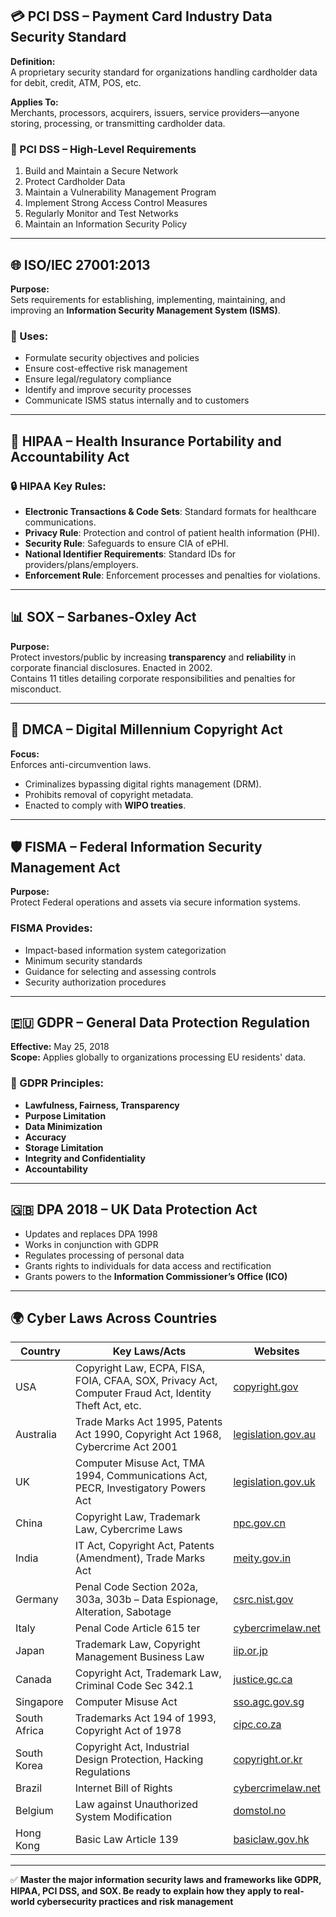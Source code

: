 ## 💳 PCI DSS – Payment Card Industry Data Security Standard

**Definition:**  
A proprietary security standard for organizations handling cardholder data for debit, credit, ATM, POS, etc.

**Applies To:**  
Merchants, processors, acquirers, issuers, service providers—anyone storing, processing, or transmitting cardholder data.

### 🔐 PCI DSS – High-Level Requirements
1. Build and Maintain a Secure Network  
2. Protect Cardholder Data  
3. Maintain a Vulnerability Management Program  
4. Implement Strong Access Control Measures  
5. Regularly Monitor and Test Networks  
6. Maintain an Information Security Policy  

---

## 🌐 ISO/IEC 27001:2013

**Purpose:**  
Sets requirements for establishing, implementing, maintaining, and improving an **Information Security Management System (ISMS)**.

### 🔧 Uses:
- Formulate security objectives and policies  
- Ensure cost-effective risk management  
- Ensure legal/regulatory compliance  
- Identify and improve security processes  
- Communicate ISMS status internally and to customers  

---

## 🏥 HIPAA – Health Insurance Portability and Accountability Act

### 🔒 HIPAA Key Rules:
- **Electronic Transactions & Code Sets**: Standard formats for healthcare communications.  
- **Privacy Rule**: Protection and control of patient health information (PHI).  
- **Security Rule**: Safeguards to ensure CIA of ePHI.  
- **National Identifier Requirements**: Standard IDs for providers/plans/employers.  
- **Enforcement Rule**: Enforcement processes and penalties for violations.

---

## 📊 SOX – Sarbanes-Oxley Act

**Purpose:**  
Protect investors/public by increasing **transparency** and **reliability** in corporate financial disclosures. Enacted in 2002.  
Contains 11 titles detailing corporate responsibilities and penalties for misconduct.

---

## 🧾 DMCA – Digital Millennium Copyright Act

**Focus:**  
Enforces anti-circumvention laws.  
- Criminalizes bypassing digital rights management (DRM).  
- Prohibits removal of copyright metadata.  
- Enacted to comply with **WIPO treaties**.

---

## 🛡️ FISMA – Federal Information Security Management Act

**Purpose:**  
Protect Federal operations and assets via secure information systems.

### FISMA Provides:
- Impact-based information system categorization  
- Minimum security standards  
- Guidance for selecting and assessing controls  
- Security authorization procedures

---

## 🇪🇺 GDPR – General Data Protection Regulation

**Effective:** May 25, 2018  
**Scope:** Applies globally to organizations processing EU residents' data.

### 🔐 GDPR Principles:
- **Lawfulness, Fairness, Transparency**  
- **Purpose Limitation**  
- **Data Minimization**  
- **Accuracy**  
- **Storage Limitation**  
- **Integrity and Confidentiality**  
- **Accountability**

---

## 🇬🇧 DPA 2018 – UK Data Protection Act

- Updates and replaces DPA 1998  
- Works in conjunction with GDPR  
- Regulates processing of personal data  
- Grants rights to individuals for data access and rectification  
- Grants powers to the **Information Commissioner’s Office (ICO)**

---

## 🌍 Cyber Laws Across Countries

| Country       | Key Laws/Acts                                                                                                     | Websites                                      |
|---------------|-------------------------------------------------------------------------------------------------------------------|-----------------------------------------------|
| USA           | Copyright Law, ECPA, FISA, FOIA, CFAA, SOX, Privacy Act, Computer Fraud Act, Identity Theft Act, etc.           | [copyright.gov](https://www.copyright.gov)    |
| Australia     | Trade Marks Act 1995, Patents Act 1990, Copyright Act 1968, Cybercrime Act 2001                                   | [legislation.gov.au](https://www.legislation.gov.au) |
| UK            | Computer Misuse Act, TMA 1994, Communications Act, PECR, Investigatory Powers Act                                 | [legislation.gov.uk](https://www.legislation.gov.uk) |
| China         | Copyright Law, Trademark Law, Cybercrime Laws                                                                     | [npc.gov.cn](http://www.npc.gov.cn)           |
| India         | IT Act, Copyright Act, Patents (Amendment), Trade Marks Act                                                       | [meity.gov.in](https://www.meity.gov.in)       |
| Germany       | Penal Code Section 202a, 303a, 303b – Data Espionage, Alteration, Sabotage                                        | [csrc.nist.gov](https://csrc.nist.gov)         |
| Italy         | Penal Code Article 615 ter                                                                                        | [cybercrimelaw.net](https://www.cybercrimelaw.net) |
| Japan         | Trademark Law, Copyright Management Business Law                                                                  | [iip.or.jp](https://www.iip.or.jp)             |
| Canada        | Copyright Act, Trademark Law, Criminal Code Sec 342.1                                                             | [justice.gc.ca](https://laws-lois.justice.gc.ca) |
| Singapore     | Computer Misuse Act                                                                                               | [sso.agc.gov.sg](https://sso.agc.gov.sg)       |
| South Africa  | Trademarks Act 194 of 1993, Copyright Act of 1978                                                                 | [cipc.co.za](http://www.cipc.co.za)            |
| South Korea   | Copyright Act, Industrial Design Protection, Hacking Regulations                                                  | [copyright.or.kr](https://www.copyright.or.kr) |
| Brazil        | Internet Bill of Rights                                                                                           | [cybercrimelaw.net](https://www.cybercrimelaw.net) |
| Belgium       | Law against Unauthorized System Modification                                                                      | [domstol.no](https://www.domstol.no)           |
| Hong Kong     | Basic Law Article 139                                                                                             | [basiclaw.gov.hk](https://www.basiclaw.gov.hk) |

---

✅ **Master the major information security laws and frameworks like GDPR, HIPAA, PCI DSS, and SOX. Be ready to explain how they apply to real-world cybersecurity practices and risk management**
